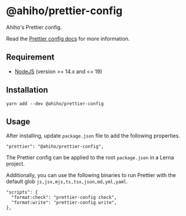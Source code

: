 # @ahiho/prettier-config

Ahiho's Prettier config.

Read the [Prettier config docs](https://prettier.io/docs/en/index.html) for more information.

## Requirement

- [NodeJS](https://nodejs.org) (version >= 14.x and <= 19)

## Installation

```shell
yarn add --dev @ahiho/prettier-config
```

## Usage

After installing, update `package.json` file to add the following properties.

```text
"prettier": "@ahiho/prettier-config",
```

The Prettier config can be applied to the root `package.json` in a Lerna project.

Additionally, you can use the following binaries to run Prettier with the default glob `js,jsx,mjs,ts,tsx,json,md,yml,yaml`.

```text
"scripts": {
  "format:check": "prettier-config check",
  "format:write": "prettier-config write",
},
```
